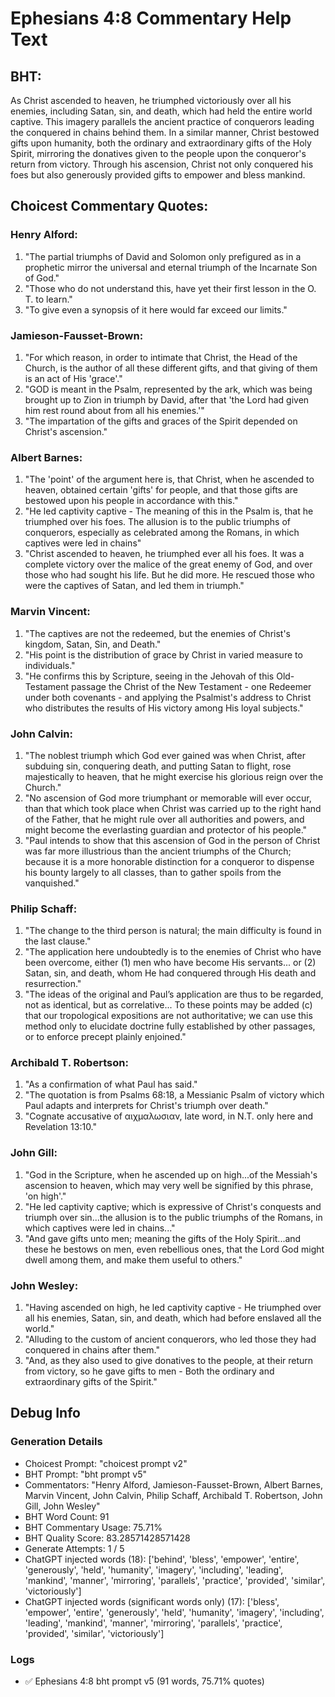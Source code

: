 # Ephesians 4:8 Commentary Help Text

## BHT:
As Christ ascended to heaven, he triumphed victoriously over all his enemies, including Satan, sin, and death, which had held the entire world captive. This imagery parallels the ancient practice of conquerors leading the conquered in chains behind them. In a similar manner, Christ bestowed gifts upon humanity, both the ordinary and extraordinary gifts of the Holy Spirit, mirroring the donatives given to the people upon the conqueror's return from victory. Through his ascension, Christ not only conquered his foes but also generously provided gifts to empower and bless mankind.

## Choicest Commentary Quotes:
### Henry Alford:
1. "The partial triumphs of David and Solomon only prefigured as in a prophetic mirror the universal and eternal triumph of the Incarnate Son of God."
2. "Those who do not understand this, have yet their first lesson in the O. T. to learn."
3. "To give even a synopsis of it here would far exceed our limits."

### Jamieson-Fausset-Brown:
1. "For which reason, in order to intimate that Christ, the Head of the Church, is the author of all these different gifts, and that giving of them is an act of His 'grace'."
2. "GOD is meant in the Psalm, represented by the ark, which was being brought up to Zion in triumph by David, after that 'the Lord had given him rest round about from all his enemies.'"
3. "The impartation of the gifts and graces of the Spirit depended on Christ's ascension."

### Albert Barnes:
1. "The 'point' of the argument here is, that Christ, when he ascended to heaven, obtained certain 'gifts' for people, and that those gifts are bestowed upon his people in accordance with this."
2. "He led captivity captive - The meaning of this in the Psalm is, that he triumphed over his foes. The allusion is to the public triumphs of conquerors, especially as celebrated among the Romans, in which captives were led in chains"
3. "Christ ascended to heaven, he triumphed ever all his foes. It was a complete victory over the malice of the great enemy of God, and over those who had sought his life. But he did more. He rescued those who were the captives of Satan, and led them in triumph."

### Marvin Vincent:
1. "The captives are not the redeemed, but the enemies of Christ's kingdom, Satan, Sin, and Death."
2. "His point is the distribution of grace by Christ in varied measure to individuals."
3. "He confirms this by Scripture, seeing in the Jehovah of this Old-Testament passage the Christ of the New Testament - one Redeemer under both covenants - and applying the Psalmist's address to Christ who distributes the results of His victory among His loyal subjects."

### John Calvin:
1. "The noblest triumph which God ever gained was when Christ, after subduing sin, conquering death, and putting Satan to flight, rose majestically to heaven, that he might exercise his glorious reign over the Church."
2. "No ascension of God more triumphant or memorable will ever occur, than that which took place when Christ was carried up to the right hand of the Father, that he might rule over all authorities and powers, and might become the everlasting guardian and protector of his people."
3. "Paul intends to show that this ascension of God in the person of Christ was far more illustrious than the ancient triumphs of the Church; because it is a more honorable distinction for a conqueror to dispense his bounty largely to all classes, than to gather spoils from the vanquished."

### Philip Schaff:
1. "The change to the third person is natural; the main difficulty is found in the last clause."
2. "The application here undoubtedly is to the enemies of Christ who have been overcome, either (1) men who have become His servants... or (2) Satan, sin, and death, whom He had conquered through His death and resurrection."
3. "The ideas of the original and Paul’s application are thus to be regarded, not as identical, but as correlative... To these points may be added (c) that our tropological expositions are not authoritative; we can use this method only to elucidate doctrine fully established by other passages, or to enforce precept plainly enjoined."

### Archibald T. Robertson:
1. "As a confirmation of what Paul has said." 
2. "The quotation is from Psalms 68:18, a Messianic Psalm of victory which Paul adapts and interprets for Christ's triumph over death."
3. "Cognate accusative of αιχμαλωσιαν, late word, in N.T. only here and Revelation 13:10."

### John Gill:
1. "God in the Scripture, when he ascended up on high...of the Messiah's ascension to heaven, which may very well be signified by this phrase, 'on high'." 
2. "He led captivity captive; which is expressive of Christ's conquests and triumph over sin...the allusion is to the public triumphs of the Romans, in which captives were led in chains..."
3. "And gave gifts unto men; meaning the gifts of the Holy Spirit...and these he bestows on men, even rebellious ones, that the Lord God might dwell among them, and make them useful to others."

### John Wesley:
1. "Having ascended on high, he led captivity captive - He triumphed over all his enemies, Satan, sin, and death, which had before enslaved all the world."
2. "Alluding to the custom of ancient conquerors, who led those they had conquered in chains after them."
3. "And, as they also used to give donatives to the people, at their return from victory, so he gave gifts to men - Both the ordinary and extraordinary gifts of the Spirit."


## Debug Info
### Generation Details
- Choicest Prompt: "choicest prompt v2"
- BHT Prompt: "bht prompt v5"
- Commentators: "Henry Alford, Jamieson-Fausset-Brown, Albert Barnes, Marvin Vincent, John Calvin, Philip Schaff, Archibald T. Robertson, John Gill, John Wesley"
- BHT Word Count: 91
- BHT Commentary Usage: 75.71%
- BHT Quality Score: 83.28571428571428
- Generate Attempts: 1 / 5
- ChatGPT injected words (18):
	['behind', 'bless', 'empower', 'entire', 'generously', 'held', 'humanity', 'imagery', 'including', 'leading', 'mankind', 'manner', 'mirroring', 'parallels', 'practice', 'provided', 'similar', 'victoriously']
- ChatGPT injected words (significant words only) (17):
	['bless', 'empower', 'entire', 'generously', 'held', 'humanity', 'imagery', 'including', 'leading', 'mankind', 'manner', 'mirroring', 'parallels', 'practice', 'provided', 'similar', 'victoriously']

### Logs
- ✅ Ephesians 4:8 bht prompt v5 (91 words, 75.71% quotes)